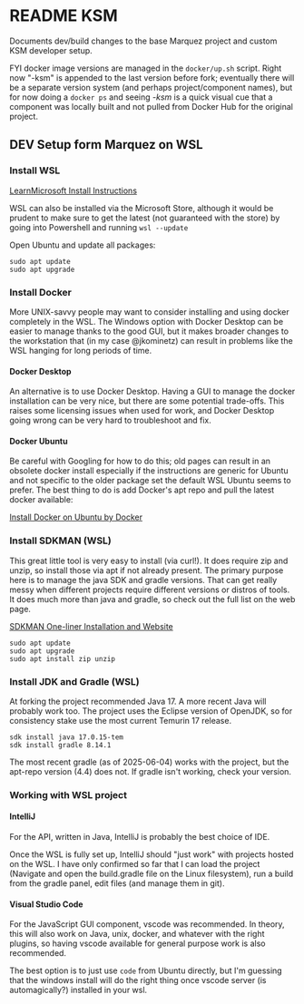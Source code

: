 # README KSM

Documents dev/build changes to the base Marquez project and custom KSM developer setup.

FYI docker image versions are managed in the `docker/up.sh` script. Right now "-ksm" is appended to the last version before fork; eventually there will be a separate version system (and perhaps project/component names), but for now doing a `docker ps` and seeing *-ksm* is a quick visual cue that a component was locally built and not pulled from Docker Hub for the original project.

## DEV Setup form Marquez on WSL

### Install WSL

[LearnMicrosoft Install Instructions](https://learn.microsoft.com/en-us/windows/wsl/install)

WSL can also be installed via the Microsoft Store, although it would be prudent to make sure to get the latest (not guaranteed with the store) by going into Powershell and running `wsl --update`

Open Ubuntu and update all packages:

```
sudo apt update
sudo apt upgrade
```

### Install Docker

More UNIX-savvy people may want to consider installing and using docker completely in the WSL. The Windows option with Docker Desktop can be easier to manage thanks to the good GUI, but it makes broader changes to the workstation that (in my case @jkominetz) can result in problems like the WSL hanging for long periods of time.

#### Docker Desktop

An alternative is to use Docker Desktop. Having a GUI to manage the docker installation can be very nice, but there are some potential trade-offs. This raises some licensing issues when used for work, and Docker Desktop going wrong can be very hard to troubleshoot and fix.

#### Docker Ubuntu

Be careful with Googling for how to do this; old pages can result in an obsolete docker install especially if the instructions are generic for Ubuntu and not specific to the older package set the default WSL Ubuntu seems to prefer. The best thing to do is add Docker's apt repo and pull the latest docker available:

[Install Docker on Ubuntu by Docker](https://docs.docker.com/engine/install/ubuntu/)

### Install SDKMAN (WSL)

This great little tool is very easy to install (via curl!). It does require zip and unzip, so install those via apt if not already present. The primary purpose here is to manage the java SDK and gradle versions. That can get really messy when different projects require different versions or distros of tools. It does much more than java and gradle, so check out the full list on the web page.

[SDKMAN One-liner Installation and Website](https://sdkman.io/)
```
sudo apt update
sudo apt upgrade
sudo apt install zip unzip
```

### Install JDK and Gradle (WSL)

At forking the project recommended Java 17. A more recent Java will probably work too. The project uses the Eclipse version of OpenJDK, so for consistency stake use the most current Temurin 17 release.

```
sdk install java 17.0.15-tem
sdk install gradle 8.14.1
```

The most recent gradle (as of 2025-06-04) works with the project, but the apt-repo version (4.4) does not. If gradle isn't working, check your version.

### Working with WSL project

#### IntelliJ

For the API, written in Java, IntelliJ is probably the best choice of IDE.

Once the WSL is fully set up, IntelliJ should "just work" with projects hosted on the WSL. I have only confirmed so far that I can load the project (Navigate and open the build.gradle file on the Linux filesystem), run a build from the gradle panel, edit files (and manage them in git).

#### Visual Studio Code

For the JavaScript GUI component, vscode was recommended. In theory, this will also work on Java, unix, docker, and whatever with the right plugins, so having vscode available for general purpose work is also recommended.

The best option is to just use `code` from Ubuntu directly, but I'm guessing that the windows install will do the right thing once vscode server (is automagically?) installed in your wsl.